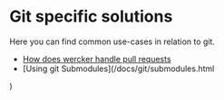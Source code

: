 # Git specific solutions

Here you can find common use-cases in relation to git.

* [How does wercker handle pull requests](/docs/git/pullrequests.html)
* [Using git Submodules](/docs/git/submodules.html

)